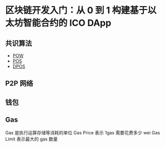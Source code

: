 #  区块链开发入门：从 0 到 1 构建基于以太坊智能合约的 ICO DApp


## 共识算法

- [POW](https://mp.weixin.qq.com/s?__biz=MzU1NjYyNzE0MA==&mid=2247484622&idx=1&sn=34988179926bcf732d2e12ca1cb7fec9&source=41#wechat_redirect)
- [POS](https://mp.weixin.qq.com/s?__biz=MzU1NjYyNzE0MA==&mid=2247484616&idx=1&sn=96bcc002720edfb705752269638c7e64&source=41#wechat_redirect)
- [DPOS](https://mp.weixin.qq.com/s?__biz=MzU1NjYyNzE0MA==&mid=2247484615&idx=1&sn=7794501159e1da70117ed1dfd2fb88d9&source=41#wechat_redirect)

## P2P 网络

## 钱包

## Gas

Gas 是执行运算存储等消耗的单位
Gas Price 表示 1gas 需要花费多少 wei
Gas Limit 表示最大的 gas 数量




